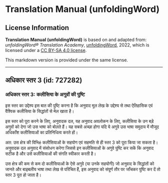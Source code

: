 # Translation Manual (unfoldingWord)

## License Information

**Translation Manual (unfoldingWord)** is based on and adapted from: _unfoldingWord® Translation Academy_, [unfoldingWord](https://unfoldingword.org/utw), 2022, which is licensed under a [CC BY-SA 4.0 license](https://creativecommons.org/licenses/by-sa/4.0/legalcode.en).

This markdown version is provided under the same license.



--------------------------------

## अधिकार स्तर 3 (id: 727282)

### अधिकार स्तर 3: कलीसिया के अगुवों की पुष्टि

इस स्तर का उद्देश्य इस बात की पुष्टि करना है कि अनुवाद मूल लेख के उद्देश्य से तथा ऐतिहासिक एवं वैश्विक कलीसिया के सिद्धांतों से मेल खाता है।

इस स्तर को पूरा करने के लिए, अनुवादक दल, यह अनुवाद अवलोकन के लिए, कलीसिया के उन बड़े अगुवों को देगा जो उस भाषा को बोलते हैं। यह सबसे अच्छा होगा यदि ये अगुवे उस भाषा समुदाय में मौजूद अधिकाँश कलीसियाओं का प्रतिनिधित्व करते हों।

अत: उस क्षेत्र की विभिé कलीसियाओं के सहयोग एवं सहमति से ही स्तर 3 को पूरा किया जा सकता है। अनुवादक दल अनुवाद में संसोधन करेगा जिससे इन कलीसियाओं के अगुवे पुष्टि कर सकें कि अनुवाद सटीक है और उसे कलीसियाओं की संगति स्वीकार करती है।

उस क्षेत्र की कम से कम दो कलीसियाओं के ऐसे अगुवे (या उनके सहयोगी) जो अनुवाद के सिद्धांतों को जानते और बाइबलीय भाषा तथा लेख से परिचित हैं, इस अनुवाद को संपूर्ण तौर पर जाँचकर पुष्टि कर दें तो स्तर 3 पूरा हो जाता है।


